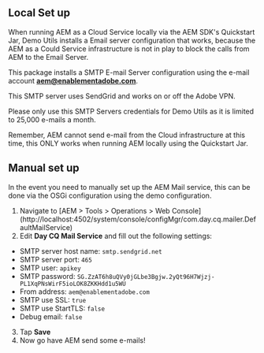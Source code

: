 ## Local Set up

When running AEM as a Cloud Service locally via the AEM SDK's Quickstart Jar, Demo Utils installs a Email server configuration that works, because the AEM as a Could Service infrastructure is not in play to block the calls from AEM to the Email Server.

This package installs a SMTP E-mail Server configuration using the e-mail account **aem@enablementadobe.com**.

This SMTP server uses SendGrid and works on or off the Adobe VPN.

Please only use this SMTP Servers credentials for Demo Utils as it is limited to 25,000 e-mails a month.

Remember, AEM cannot send e-mail from the Cloud infrastructure at this time, this ONLY works when running AEM locally using the Quickstart Jar.

## Manual set up

In the event you need to manually set up the AEM Mail service, this can be done via the OSGi configuration using the demo configuration.

1. Navigate to [AEM > Tools > Operations > Web Console] (http://localhost:4502/system/console/configMgr/com.day.cq.mailer.DefaultMailService)
2. Edit __Day CQ Mail Service__ and fill out the following settings:
+ SMTP server host name: `smtp.sendgrid.net`
+ SMTP server port: `465`
+ SMTP user: `apikey`
+ SMTP password: `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`
+ From address: `aem@enablementadobe.com`
+ SMTP use SSL: `true`
+ SMTP use StartTLS: `false`
+ Debug email: `false`
3. Tap __Save__ 
4. Now go have AEM send some e-mails!
